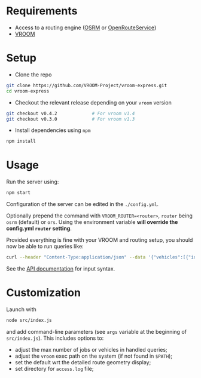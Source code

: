# Requirements

- Access to a routing engine ([OSRM](https://github.com/Project-OSRM/osrm-backend/wiki/Building-OSRM) or [OpenRouteService](https://github.com/GIScience/openrouteservice/))
- [VROOM](https://github.com/VROOM-Project/vroom/wiki/Building)

# Setup

- Clone the repo

```bash
git clone https://github.com/VROOM-Project/vroom-express.git
cd vroom-express
```

- Checkout the relevant release depending on your `vroom` version

```bash
git checkout v0.4.2             # For vroom v1.4
git checkout v0.3.0             # For vroom v1.3
```

- Install dependencies using `npm`

```bash
npm install
```

# Usage

Run the server using:

```bash
npm start
```

Configuration of the server can be edited in the `./config.yml`.

Optionally prepend the command with `VROOM_ROUTER=<router>`, `router` being `osrm` (default) or `ors`. Using the environment variable **will override the config.yml `router` setting**.

Provided everything is fine with your VROOM and routing setup, you
should now be able to run queries like:

```bash
curl --header "Content-Type:application/json" --data '{"vehicles":[{"id":0,"start":[2.3526,48.8604],"end":[2.3526,48.8604]}],"jobs":[{"id":0,"location":[2.3691,48.8532]},{"id":1,"location":[2.2911,48.8566]}],"options":{"g":true}}' http://localhost:3000
```

See the
[API documentation](https://github.com/VROOM-Project/vroom/blob/master/docs/API.md)
for input syntax.

# Customization

Launch with

```bash
node src/index.js
```

and add command-line parameters (see `args` variable at the beginning
of `src/index.js`). This includes options to:

- adjust the max number of jobs or vehicles in handled queries;
- adjust the `vroom` exec path on the system (if not found in `$PATH`);
- set the default wrt the detailed route geometry display;
- set directory for `access.log` file;
